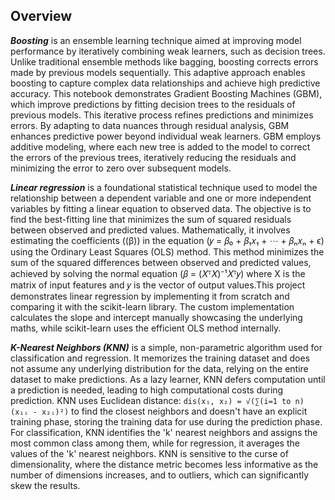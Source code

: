 ## Overview
**_Boosting_** is an ensemble learning technique aimed at improving model performance by iteratively combining weak learners, such as decision trees. Unlike traditional ensemble methods like bagging, boosting corrects errors made by previous models sequentially. This adaptive approach enables boosting to capture complex data relationships and achieve high predictive accuracy. This notebook demonstrates Gradient Boosting Machines (GBM), which improve predictions by fitting decision trees to the residuals of previous models. This iterative process refines predictions and minimizes errors. By adapting to data nuances through residual analysis, GBM enhances predictive power beyond individual weak learners. GBM employs additive modeling, where each new tree is added to the model to correct the errors of the previous trees, iteratively reducing the residuals and minimizing the error to zero over subsequent models.

**_Linear regression_** is a foundational statistical technique used to model the relationship between a dependent variable and one or more independent variables by fitting a linear equation to observed data. The objective is to find the best-fitting line that minimizes the sum of squared residuals between observed and predicted values. Mathematically, it involves estimating the coefficients ((β)) in the equation (𝑦 = 𝛽₀ + 𝛽₁𝑥₁ + ⋯ + 𝛽ₙ𝑥ₙ + ϵ) using the Ordinary Least Squares (OLS) method. This method minimizes the sum of the squared differences between observed and predicted values, achieved by solving the normal equation (𝛽 = (𝑋ᵀ𝑋)⁻¹𝑋ᵀ𝑦) where 
X is the matrix of input features and 𝑦 is the vector of output values.This project demonstrates linear regression by implementing it from scratch and comparing it with the scikit-learn library. The custom implementation calculates the slope and intercept manually showcasing the underlying maths, while scikit-learn uses the efficient OLS method internally.

**_K-Nearest Neighbors (KNN)_** is a simple, non-parametric algorithm used for classification and regression. It memorizes the training dataset and does not assume any underlying distribution for the data, relying on the entire dataset to make predictions. As a lazy learner, KNN defers computation until a prediction is needed, leading to high computational costs during prediction. KNN uses Euclidean distance: `dis(x₁, x₂) = √(∑(i=1 to n) (x₁ᵢ - x₂ᵢ)²)` to find the closest neighbors and doesn't have an explicit training phase, storing the training data for use during the prediction phase. For classification, KNN identifies the 'k' nearest neighbors and assigns the most common class among them, while for regression, it averages the values of the 'k' nearest neighbors. KNN is sensitive to the curse of dimensionality, where the distance metric becomes less informative as the number of dimensions increases, and to outliers, which can significantly skew the results.

